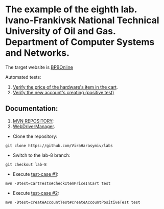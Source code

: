 # The example of the eighth lab. Ivano-Frankivsk National Technical University of Oil and Gas. Department of Computer Systems and Networks.

The target website is [BPBOnline](http://practice.bpbonline.com/index.php)

Automated tests:
1. [Verify the price of the hardware's item in the cart](https://github.com/ViraHarasymiv/labs/issues/1).
2. [Verify the new account's creating (positive test)](https://github.com/ViraHarasymiv/labs/issues/2)


## Documentation:

1. [MVN REPOSITORY](https://mvnrepository.com/);
2. [WebDriverManager](https://bonigarcia.dev/webdrivermanager/).

- Clone the repository:
```shell
git clone https://github.com/ViraHarasymiv/labs
```
- Switch to the lab-8 branch:
```shell
git checkout lab-8
```
- Execute [test-case #1](https://github.com/ViraHarasymiv/labs/issues/1):
```shell
mvn -Dtest=CartTests#checkItemPriceInCart test
```
- Execute [test-case #2](https://github.com/ViraHarasymiv/labs/issues/2):
```shell
mvn -Dtest=createAccountTest#createAccountPositiveTest test
```